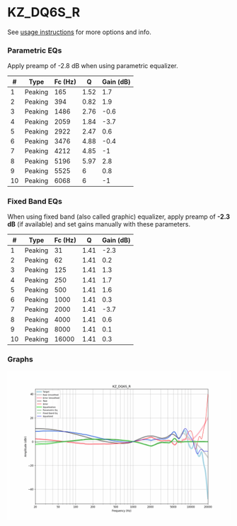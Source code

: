 # KZ_DQ6S_R
See [usage instructions](https://github.com/jaakkopasanen/AutoEq#usage) for more options and info.

### Parametric EQs
Apply preamp of -2.8 dB when using parametric equalizer.

|   # | Type    |   Fc (Hz) |    Q |   Gain (dB) |
|-----|---------|-----------|------|-------------|
|   1 | Peaking |       165 | 1.52 |         1.7 |
|   2 | Peaking |       394 | 0.82 |         1.9 |
|   3 | Peaking |      1486 | 2.76 |        -0.6 |
|   4 | Peaking |      2059 | 1.84 |        -3.7 |
|   5 | Peaking |      2922 | 2.47 |         0.6 |
|   6 | Peaking |      3476 | 4.88 |        -0.4 |
|   7 | Peaking |      4212 | 4.85 |        -1   |
|   8 | Peaking |      5196 | 5.97 |         2.8 |
|   9 | Peaking |      5525 | 6    |         0.8 |
|  10 | Peaking |      6068 | 6    |        -1   |

### Fixed Band EQs
When using fixed band (also called graphic) equalizer, apply preamp of **-2.3 dB** (if available) and set gains manually with these parameters.

|   # | Type    |   Fc (Hz) |    Q |   Gain (dB) |
|-----|---------|-----------|------|-------------|
|   1 | Peaking |        31 | 1.41 |        -2.3 |
|   2 | Peaking |        62 | 1.41 |         0.2 |
|   3 | Peaking |       125 | 1.41 |         1.3 |
|   4 | Peaking |       250 | 1.41 |         1.7 |
|   5 | Peaking |       500 | 1.41 |         1.6 |
|   6 | Peaking |      1000 | 1.41 |         0.3 |
|   7 | Peaking |      2000 | 1.41 |        -3.7 |
|   8 | Peaking |      4000 | 1.41 |         0.6 |
|   9 | Peaking |      8000 | 1.41 |         0.1 |
|  10 | Peaking |     16000 | 1.41 |         0.3 |

### Graphs
![](./KZ_DQ6S_R.png)
